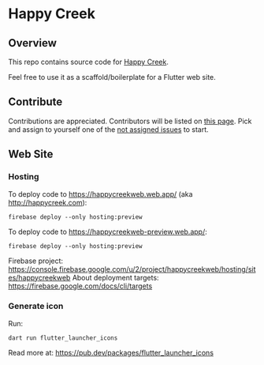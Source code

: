 # Happy Creek

## Overview

This repo contains source code for [Happy Creek](http://happy-creek.com).

Feel free to use it as a scaffold/boilerplate for a Flutter web site.

## Contribute

Contributions are appreciated. Contributors will be
listed on [this page](https://happy-creek.com/#/team).
Pick and assign to yourself one of the [not assigned issues](https://github.com/polina-c/hc/issues?q=is%3Aissue+is%3Aopen+no%3Aassignee+) to start.

## Web Site

### Hosting

To deploy code to https://happycreekweb.web.app/ (aka http://happycreek.com):

```
firebase deploy --only hosting:preview
```

To deploy code to https://happycreekweb-preview.web.app/:

```
firebase deploy --only hosting:preview
```

Firebase project: https://console.firebase.google.com/u/2/project/happycreekweb/hosting/sites/happycreekweb
About deployment targets: https://firebase.google.com/docs/cli/targets

### Generate icon

Run:

```
dart run flutter_launcher_icons
```

Read more at: https://pub.dev/packages/flutter_launcher_icons
